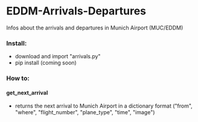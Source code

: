 # EDDM-Arrivals-Departures
Infos about the arrivals and departures in Munich Airport (MUC/EDDM)

### Install:
- download and import "arrivals.py"
- pip install (coming soon)

### How to:

#### get_next_arrival
- returns the next arrival to Munich Airport in a dictionary format
("from", "where", "flight_number", "plane_type", "time", "image")

